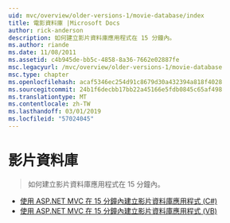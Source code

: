 ```yaml
---
uid: mvc/overview/older-versions-1/movie-database/index
title: 電影資料庫 |Microsoft Docs
author: rick-anderson
description: 如何建立影片資料庫應用程式在 15 分鐘內。
ms.author: riande
ms.date: 11/08/2011
ms.assetid: c4b945de-bb5c-4858-8a36-7662e02887fe
msc.legacyurl: /mvc/overview/older-versions-1/movie-database
msc.type: chapter
ms.openlocfilehash: acaf5346ec254d91c8679d30a432394a818f4028
ms.sourcegitcommit: 24b1f6decbb17bb22a45166e5fdb0845c65af498
ms.translationtype: MT
ms.contentlocale: zh-TW
ms.lasthandoff: 03/01/2019
ms.locfileid: "57024045"
---
```

<a name="movie-database"></a>影片資料庫
====================
> 如何建立影片資料庫應用程式在 15 分鐘內。


- [使用 ASP.NET MVC 在 15 分鐘內建立影片資料庫應用程式 (C#)](create-a-movie-database-application-in-15-minutes-with-asp-net-mvc-cs.md)
- [使用 ASP.NET MVC 在 15 分鐘內建立影片資料庫應用程式 (VB)](create-a-movie-database-application-in-15-minutes-with-asp-net-mvc-vb.md)
